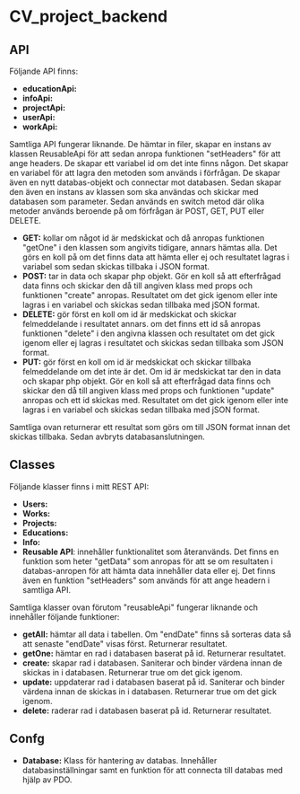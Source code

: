 # CV_project_backend

## API
Följande API finns:
* **educationApi:**
* **infoApi:**
* **projectApi:**
* **userApi:**
* **workApi:**

Samtliga API fungerar liknande. De hämtar in filer, skapar en instans av klassen ReusableApi för att sedan anropa funktionen "setHeaders" för att ange headers. De skapar ett variabel id om det inte finns någon. Det skapar en variabel för att lagra den metoden som används i förfrågan. De skapar även en nytt databas-objekt och connectar mot databasen. Sedan skapar den även en instans av klassen som ska användas och skickar med databasen som parameter. Sedan används en switch metod där olika metoder används beroende på om förfrågan är POST, GET, PUT eller DELETE.
* **GET:** kollar om något id är medskickat och då anropas funktionen "getOne" i den klassen som angivits tidigare, annars hämtas alla. Det görs en koll på om det finns data att hämta eller ej och resultatet lagras i variabel som sedan skickas tillbaka i JSON format. 
* **POST:** tar in data och skapar php objekt. Gör en koll så att efterfrågad data finns och skickar den då till angiven klass med props och funktionen "create" anropas. Resultatet om det gick igenom eller inte lagras i en variabel och skickas sedan tillbaka med jSON format.  
* **DELETE:** gör först en koll om id är medskickat och skickar felmeddelande i resultatet annars. om det finns ett id så anropas funktionen "delete" i den angivna klassen och resultatet om det gick igenom eller ej lagras i resultatet och skickas sedan tillbaka som JSON format.
* **PUT:** gör först en koll om id är medskickat och skickar tillbaka felmeddelande om det inte är det. Om id är medskickat tar den in data och skapar php objekt. Gör en koll så att efterfrågad data finns och skickar den då till angiven klass med props och funktionen "update" anropas och ett id skickas med. Resultatet om det gick igenom eller inte lagras i en variabel och skickas sedan tillbaka med jSON format.  

Samtliga ovan returnerar ett resultat som görs om till JSON format innan det skickas tillbaka. Sedan avbryts databasanslutningen.

## Classes
Följande klasser finns i mitt REST API: 
* **Users:**
* **Works:**
* **Projects:** 
* **Educations:** 
* **Info:** 
* **Reusable API**: innehåller funktionalitet som återanvänds. Det finns en funktion som heter "getData" som anropas för att se om resultaten i databas-anropen för att hämta data innehåller data eller ej. Det finns även en funktion "setHeaders" som används för att ange headern i samtliga API. 


Samtliga klasser ovan förutom "reusableApi" fungerar liknande och innehåller följande funktioner:
* **getAll:** hämtar all data i tabellen. Om "endDate" finns så sorteras data så att senaste "endDate" visas först. Returnerar resultatet.
* **getOne:** hämtar en rad i databasen baserat på id. Returnerar resultatet.
* **create:** skapar rad i databasen. Saniterar och binder värdena innan de skickas in i databasen. Returnerar true om det gick igenom.  
* **update:** uppdaterar rad i databasen baserat på id. Saniterar och binder värdena innan de skickas in i databasen. Returnerar true om det gick igenom.  
* **delete:** raderar rad i databasen baserat på id. Returnerar resultatet. 


## Confg
* **Database:** Klass för hantering av databas. Innehåller databasinställningar samt en funktion för att connecta till databas med hjälp av PDO.
